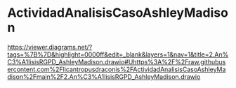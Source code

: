 # ActividadAnalisisCasoAshleyMadison

https://viewer.diagrams.net/?tags=%7B%7D&highlight=0000ff&edit=_blank&layers=1&nav=1&title=2.An%C3%A1lisisRGPD_AshleyMadison.drawio#Uhttps%3A%2F%2Fraw.githubusercontent.com%2Flicantropusdraconis%2FActividadAnalisisCasoAshleyMadison%2Fmain%2F2.An%C3%A1lisisRGPD_AshleyMadison.drawio
